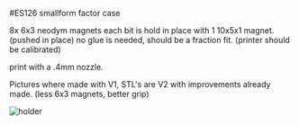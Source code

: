 #ES126 smallform factor case

8x 6x3 neodym magnets
each bit is hold in place with 1 10x5x1 magnet. (pushed in place)
no glue is needed, should be a fraction fit. (printer should be calibrated)

print with a .4mm nozzle.

Pictures where made with V1, STL's are V2 with improvements already made.
(less 6x3 magnets, better grip)

![holder](img/ES126.png)

